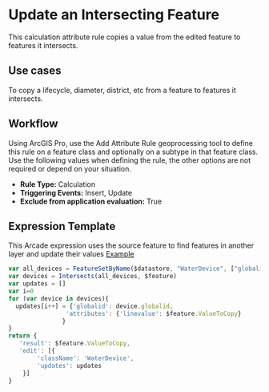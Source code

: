 # Update an Intersecting Feature

This calculation attribute rule copies a value from the edited feature to features it intersects.

## Use cases

To copy a lifecycle, diameter, district, etc from a feature to features it intersects.

## Workflow

Using ArcGIS Pro, use the Add Attribute Rule geoprocessing tool to define this rule on a feature class and optionally on a subtype in that feature class.  Use the following values when defining the rule, the other options are not required or depend on your situation.
  
  - **Rule Type:** Calculation
  - **Triggering Events:** Insert, Update
  - **Exclude from application evaluation:** True


## Expression Template

This Arcade expression uses the source feature to find features in another layer and update their values [Example](./UpdateIntersectingFeature.zip)

```js
var all_devices = FeatureSetByName($datastore, "WaterDevice", ["globalid"], true)
var devices = Intersects(all_devices, $feature)
var updates = []
var i=0
for (var device in devices){
  updates[i++] = {'globalid': device.globalid,
                'attributes': {'linevalue': $feature.ValueToCopy}
               }
}
return {
   'result': $feature.ValueToCopy, 
   'edit': [{
        'className': 'WaterDevice',
        'updates': updates           
    }]
}
```

